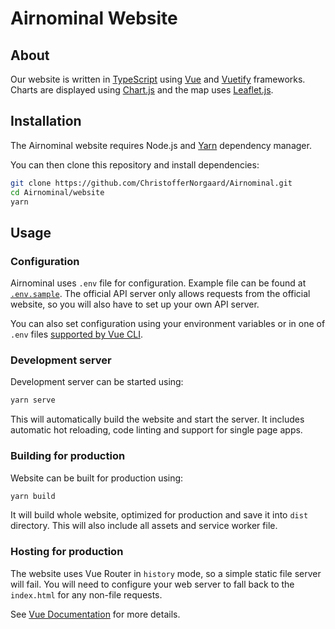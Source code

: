 # Airnominal Website

## About

Our website is written in [TypeScript](https://www.typescriptlang.org/) using [Vue](https://vuejs.org/) and [Vuetify](https://vuetifyjs.com/) frameworks. Charts are displayed using [Chart.js](https://www.chartjs.org/) and the map uses [Leaflet.js](https://leafletjs.com/).

## Installation

The Airnominal website requires Node.js and [Yarn](https://yarnpkg.com/) dependency manager.

You can then clone this repository and install dependencies:

```bash
git clone https://github.com/ChristofferNorgaard/Airnominal.git
cd Airnominal/website
yarn
```

## Usage

### Configuration

Airnominal uses `.env` file for configuration. Example file can be found at [`.env.sample`](.env.sample). The official API server only allows requests from the official website, so you will also have to set up your own API server.

You can also set configuration using your environment variables or in one of `.env` files [supported by Vue CLI](https://cli.vuejs.org/guide/mode-and-env.html).

### Development server

Development server can be started using:

```bash
yarn serve
```

This will automatically build the website and start the server. It includes automatic hot reloading, code linting and support for single page apps.

### Building for production

Website can be built for production using:

```bash
yarn build
```

It will build whole website, optimized for production and save it into `dist` directory. This will also include all assets and service worker file.

### Hosting for production

The website uses Vue Router in `history` mode, so a simple static file server will fail. You will need to configure your web server to fall back to the `index.html` for any non-file requests.

See [Vue Documentation](https://cli.vuejs.org/guide/deployment.html) for more details.
